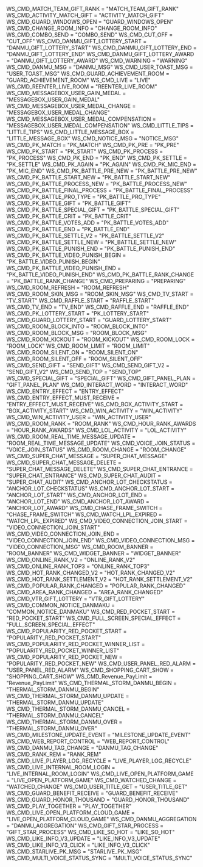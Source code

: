 WS_CMD_MATCH_TEAM_GIFT_RANK = "MATCH_TEAM_GIFT_RANK"
WS_CMD_ACTIVITY_MATCH_GIFT = "ACTIVITY_MATCH_GIFT"
WS_CMD_GUARD_WINDOWS_OPEN = "GUARD_WINDOWS_OPEN"
WS_CMD_CHANGE_ROOM_INFO = "CHANGE_ROOM_INFO"
WS_CMD_COMBO_SEND = "COMBO_SEND"
WS_CMD_CUT_OFF = "CUT_OFF"
WS_CMD_DANMU_GIFT_LOTTERY_START = "DANMU_GIFT_LOTTERY_START"
WS_CMD_DANMU_GIFT_LOTTERY_END = "DANMU_GIFT_LOTTERY_END"
WS_CMD_DANMU_GIFT_LOTTERY_AWARD = "DANMU_GIFT_LOTTERY_AWARD"
WS_CMD_WARNING = "WARNING"
WS_CMD_DANMU_MSG = "DANMU_MSG"
WS_CMD_USER_TOAST_MSG = "USER_TOAST_MSG"
WS_CMD_GUARD_ACHIEVEMENT_ROOM = "GUARD_ACHIEVEMENT_ROOM"
WS_CMD_LIVE = "LIVE"
WS_CMD_REENTER_LIVE_ROOM = "REENTER_LIVE_ROOM"
WS_CMD_MESSAGEBOX_USER_GAIN_MEDAL = "MESSAGEBOX_USER_GAIN_MEDAL"
WS_CMD_MESSAGEBOX_USER_MEDAL_CHANGE = "MESSAGEBOX_USER_MEDAL_CHANGE"
WS_CMD_MESSAGEBOX_USER_MEDAL_COMPENSATION = "MESSAGEBOX_USER_MEDAL_COMPENSATION"
WS_CMD_LITTLE_TIPS = "LITTLE_TIPS"
WS_CMD_LITTLE_MESSAGE_BOX = "LITTLE_MESSAGE_BOX"
WS_CMD_NOTICE_MSG = "NOTICE_MSG"
WS_CMD_PK_MATCH = "PK_MATCH"
WS_CMD_PK_PRE = "PK_PRE"
WS_CMD_PK_START = "PK_START"
WS_CMD_PK_PROCESS = "PK_PROCESS"
WS_CMD_PK_END = "PK_END"
WS_CMD_PK_SETTLE = "PK_SETTLE"
WS_CMD_PK_AGAIN = "PK_AGAIN"
WS_CMD_PK_MIC_END = "PK_MIC_END"
WS_CMD_PK_BATTLE_PRE_NEW = "PK_BATTLE_PRE_NEW"
WS_CMD_PK_BATTLE_START_NEW = "PK_BATTLE_START_NEW"
WS_CMD_PK_BATTLE_PROCESS_NEW = "PK_BATTLE_PROCESS_NEW"
WS_CMD_PK_BATTLE_FINAL_PROCESS = "PK_BATTLE_FINAL_PROCESS"
WS_CMD_PK_BATTLE_PRO_TYPE = "PK_BATTLE_PRO_TYPE"
WS_CMD_PK_BATTLE_GIFT = "PK_BATTLE_GIFT"
WS_CMD_PK_BATTLE_SPECIAL_GIFT = "PK_BATTLE_SPECIAL_GIFT"
WS_CMD_PK_BATTLE_CRIT = "PK_BATTLE_CRIT"
WS_CMD_PK_BATTLE_VOTES_ADD = "PK_BATTLE_VOTES_ADD"
WS_CMD_PK_BATTLE_END = "PK_BATTLE_END"
WS_CMD_PK_BATTLE_SETTLE_V2 = "PK_BATTLE_SETTLE_V2"
WS_CMD_PK_BATTLE_SETTLE_NEW = "PK_BATTLE_SETTLE_NEW"
WS_CMD_PK_BATTLE_PUNISH_END = "PK_BATTLE_PUNISH_END"
WS_CMD_PK_BATTLE_VIDEO_PUNISH_BEGIN = "PK_BATTLE_VIDEO_PUNISH_BEGIN"
WS_CMD_PK_BATTLE_VIDEO_PUNISH_END = "PK_BATTLE_VIDEO_PUNISH_END"
WS_CMD_PK_BATTLE_RANK_CHANGE = "PK_BATTLE_RANK_CHANGE"
WS_CMD_PREPARING = "PREPARING"
WS_CMD_ROOM_REFRESH = "ROOM_REFRESH"
WS_CMD_ROOM_SKIN_MSG = "ROOM_SKIN_MSG"
WS_CMD_TV_START = "TV_START"
WS_CMD_RAFFLE_START = "RAFFLE_START"
WS_CMD_TV_END = "TV_END"
WS_CMD_RAFFLE_END = "RAFFLE_END"
WS_CMD_PK_LOTTERY_START = "PK_LOTTERY_START"
WS_CMD_GUARD_LOTTERY_START = "GUARD_LOTTERY_START"
WS_CMD_ROOM_BLOCK_INTO = "ROOM_BLOCK_INTO"
WS_CMD_ROOM_BLOCK_MSG = "ROOM_BLOCK_MSG"
WS_CMD_ROOM_KICKOUT = "ROOM_KICKOUT"
WS_CMD_ROOM_LOCK = "ROOM_LOCK"
WS_CMD_ROOM_LIMIT = "ROOM_LIMIT"
WS_CMD_ROOM_SILENT_ON = "ROOM_SILENT_ON"
WS_CMD_ROOM_SILENT_OFF = "ROOM_SILENT_OFF"
WS_CMD_SEND_GIFT = "SEND_GIFT"
WS_CMD_SEND_GIFT_V2 = "SEND_GIFT_V2"
WS_CMD_SEND_TOP = "SEND_TOP"
WS_CMD_SPECIAL_GIFT = "SPECIAL_GIFT"
WS_CMD_GIFT_PANEL_PLAN = "GIFT_PANEL_PLAN"
WS_CMD_INTERACT_WORD = "INTERACT_WORD"
WS_CMD_ENTRY_EFFECT = "ENTRY_EFFECT"
WS_CMD_ENTRY_EFFECT_MUST_RECEIVE = "ENTRY_EFFECT_MUST_RECEIVE"
WS_CMD_BOX_ACTIVITY_START = "BOX_ACTIVITY_START"
WS_CMD_WIN_ACTIVITY = "WIN_ACTIVITY"
WS_CMD_WIN_ACTIVITY_USER = "WIN_ACTIVITY_USER"
WS_CMD_ROOM_RANK = "ROOM_RANK"
WS_CMD_HOUR_RANK_AWARDS = "HOUR_RANK_AWARDS"
WS_CMD_LOL_ACTIVITY = "LOL_ACTIVITY"
WS_CMD_ROOM_REAL_TIME_MESSAGE_UPDATE = "ROOM_REAL_TIME_MESSAGE_UPDATE"
WS_CMD_VOICE_JOIN_STATUS = "VOICE_JOIN_STATUS"
WS_CMD_ROOM_CHANGE = "ROOM_CHANGE"
WS_CMD_SUPER_CHAT_MESSAGE = "SUPER_CHAT_MESSAGE"
WS_CMD_SUPER_CHAT_MESSAGE_DELETE = "SUPER_CHAT_MESSAGE_DELETE"
WS_CMD_SUPER_CHAT_ENTRANCE = "SUPER_CHAT_ENTRANCE"
WS_CMD_SUPER_CHAT_AUDIT = "SUPER_CHAT_AUDIT"
WS_CMD_ANCHOR_LOT_CHECKSTATUS = "ANCHOR_LOT_CHECKSTATUS"
WS_CMD_ANCHOR_LOT_START = "ANCHOR_LOT_START"
WS_CMD_ANCHOR_LOT_END = "ANCHOR_LOT_END"
WS_CMD_ANCHOR_LOT_AWARD = "ANCHOR_LOT_AWARD"
WS_CMD_CHASE_FRAME_SWITCH = "CHASE_FRAME_SWITCH"
WS_CMD_WATCH_LPL_EXPIRED = "WATCH_LPL_EXPIRED"
WS_CMD_VIDEO_CONNECTION_JOIN_START = "VIDEO_CONNECTION_JOIN_START"
WS_CMD_VIDEO_CONNECTION_JOIN_END = "VIDEO_CONNECTION_JOIN_END"
WS_CMD_VIDEO_CONNECTION_MSG = "VIDEO_CONNECTION_MSG"
WS_CMD_ROOM_BANNER = "ROOM_BANNER"
WS_CMD_WIDGET_BANNER = "WIDGET_BANNER"
WS_CMD_ONLINE_RANK_V2 = "ONLINE_RANK_V2"
WS_CMD_ONLINE_RANK_TOP3 = "ONLINE_RANK_TOP3"
WS_CMD_HOT_RANK_CHANGED_V2 = "HOT_RANK_CHANGED_V2"
WS_CMD_HOT_RANK_SETTLEMENT_V2 = "HOT_RANK_SETTLEMENT_V2"
WS_CMD_POPULAR_RANK_CHANGED = "POPULAR_RANK_CHANGED"
WS_CMD_AREA_RANK_CHANGED = "AREA_RANK_CHANGED"
WS_CMD_VTR_GIFT_LOTTERY = "VTR_GIFT_LOTTERY"
WS_CMD_COMMON_NOTICE_DANMAKU = "COMMON_NOTICE_DANMAKU"
WS_CMD_RED_POCKET_START = "RED_POCKET_START"
WS_CMD_FULL_SCREEN_SPECIAL_EFFECT = "FULL_SCREEN_SPECIAL_EFFECT"
WS_CMD_POPULARITY_RED_POCKET_START = "POPULARITY_RED_POCKET_START"
WS_CMD_POPULARITY_RED_POCKET_WINNER_LIST = "POPULARITY_RED_POCKET_WINNER_LIST"
WS_CMD_POPULARITY_RED_POCKET_NEW = "POPULARITY_RED_POCKET_NEW"
WS_CMD_USER_PANEL_RED_ALARM = "USER_PANEL_RED_ALARM"
WS_CMD_SHOPPING_CART_SHOW = "SHOPPING_CART_SHOW"
WS_CMD_Revenue_PayLimit = "Revenue_PayLimit"
WS_CMD_THERMAL_STORM_DANMU_BEGIN = "THERMAL_STORM_DANMU_BEGIN"
WS_CMD_THERMAL_STORM_DANMU_UPDATE = "THERMAL_STORM_DANMU_UPDATE"
WS_CMD_THERMAL_STORM_DANMU_CANCEL = "THERMAL_STORM_DANMU_CANCEL"
WS_CMD_THERMAL_STORM_DANMU_OVER = "THERMAL_STORM_DANMU_OVER"
WS_CMD_MILESTONE_UPDATE_EVENT = "MILESTONE_UPDATE_EVENT"
WS_CMD_WEB_REPORT_CONTROL = "WEB_REPORT_CONTROL"
WS_CMD_DANMU_TAG_CHANGE = "DANMU_TAG_CHANGE"
WS_CMD_RANK_REM = "RANK_REM"
WS_CMD_LIVE_PLAYER_LOG_RECYCLE = "LIVE_PLAYER_LOG_RECYCLE"
WS_CMD_LIVE_INTERNAL_ROOM_LOGIN = "LIVE_INTERNAL_ROOM_LOGIN"
WS_CMD_LIVE_OPEN_PLATFORM_GAME = "LIVE_OPEN_PLATFORM_GAME"
WS_CMD_WATCHED_CHANGE = "WATCHED_CHANGE"
WS_CMD_USER_TITLE_GET = "USER_TITLE_GET"
WS_CMD_GUARD_BENEFIT_RECEIVE = "GUARD_BENEFIT_RECEIVE"
WS_CMD_GUARD_HONOR_THOUSAND = "GUARD_HONOR_THOUSAND"
WS_CMD_PLAY_TOGETHER = "PLAY_TOGETHER"
WS_CMD_LIVE_OPEN_PLATFORM_CLOUD_GAME = "LIVE_OPEN_PLATFORM_CLOUD_GAME"
WS_CMD_DANMU_AGGREGATION = "DANMU_AGGREGATION"
WS_CMD_GIFT_STAR_PROCESS = "GIFT_STAR_PROCESS"
WS_CMD_LIKE_SO_HOT = "LIKE_SO_HOT"
WS_CMD_LIKE_INFO_V3_UPDATE = "LIKE_INFO_V3_UPDATE"
WS_CMD_LIKE_INFO_V3_CLICK = "LIKE_INFO_V3_CLICK"
WS_CMD_STARLIVE_PK_MSG = "STARLIVE_PK_MSG"
WS_CMD_MULTI_VOICE_STATUS_SYNC = "MULTI_VOICE_STATUS_SYNC"